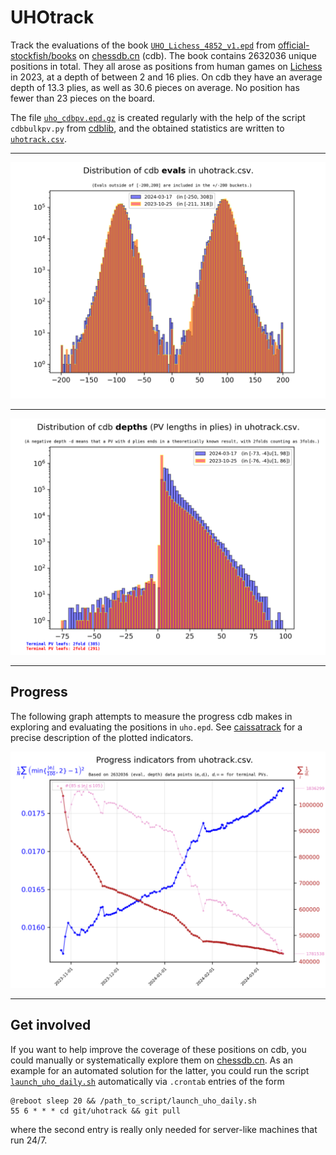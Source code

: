 # UHOtrack

Track the evaluations of the book
[`UHO_Lichess_4852_v1.epd`](https://github.com/official-stockfish/books/raw/master/UHO_Lichess_4852_v1.epd.zip) from
[official-stockfish/books](https://github.com/official-stockfish/books)
on [chessdb.cn](https://chessdb.cn/queryc_en/) (cdb). 
The book contains 2632036 unique positions in total. They all arose as positions
from human games on [Lichess](https://lichess.org) in 2023, at a depth of
between 2 and 16 plies.
On cdb they have an average depth of 13.3 plies, as well as 30.6 pieces on
average. No position has fewer than 23 pieces on the board.

The file [`uho_cdbpv.epd.gz`](https://drive.google.com/file/d/1pIr0IyWzNa2Sgl0RcWQDVqMdmSqlELDQ/view?usp=sharing) is created regularly
with the help of the script `cdbbulkpv.py` from 
[cdblib](https://github.com/robertnurnberg/cdblib), and the obtained statistics
are written to [`uhotrack.csv`](uhotrack.csv).

---

<p align="center"> <img src="uhotrack.png?raw=true"> </p>

---

<p align="center"> <img src="uhotrackpv.png?raw=true"> </p>

---

## Progress

The following graph attempts to measure the progress cdb makes in exploring
and evaluating the positions in `uho.epd`. See
[caissatrack](https://github.com/robertnurnberg/caissatrack)
for a precise description of the plotted indicators.

<p align="center"> <img src="uhotracktime.png?raw=true"> </p>

---

## Get involved

If you want to help improve the coverage of these positions on cdb, you could
manually or systematically explore them on [chessdb.cn](https://chessdb.cn/queryc_en/). As an example for an automated solution for the latter, you could 
run the script [`launch_uho_daily.sh`](
https://raw.githubusercontent.com/robertnurnberg/uhotrack/main/launch_uho_daily.sh)
automatically via `.crontab` entries of the form
```
@reboot sleep 20 && /path_to_script/launch_uho_daily.sh
55 6 * * * cd git/uhotrack && git pull
```
where the second entry is really only needed for server-like machines that run
24/7.

